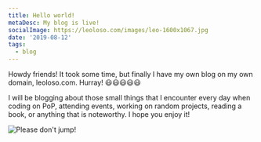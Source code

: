 ```yaml
---
title: Hello world!
metaDesc: My blog is live!
socialImage: https://leoloso.com/images/leo-1600x1067.jpg
date: '2019-08-12'
tags:
  - blog
---
```


Howdy friends! It took some time, but finally I have my own blog on my own domain, leoloso.com. Hurray! 😃😃😃😃😃

I will be blogging about those small things that I encounter every day when coding on PoP, attending events, working on random projects, reading a book, or anything that is noteworthy. I hope you enjoy it!

![Please don't jump!](/images/please-dont-jump.jpeg "Please don't jump! Life is not that bad! (I saw this sign in a recent trip to India... Notice the small yellow sign! Why do they tell people where is the right place to jump?)")